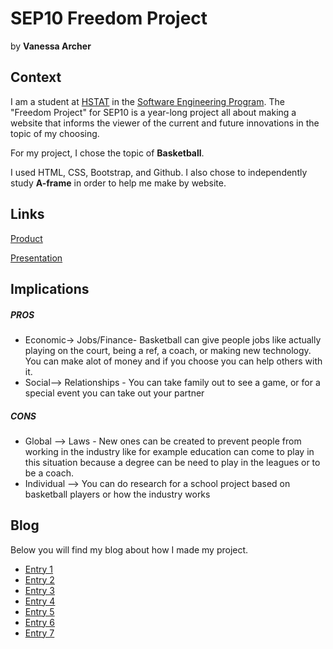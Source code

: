 # SEP10 Freedom Project
by **Vanessa Archer**

## Context
I am a student at [HSTAT](https://www.hstat.org/) in the [Software Engineering Program](https://hstatsep.github.io/). The "Freedom Project" for SEP10 is a year-long project all about making a website that informs the viewer of the current and future innovations in the topic of my choosing.

For my project, I chose the topic of **Basketball**. 

I used HTML, CSS, Bootstrap, and Github. I also chose to independently study **A-frame** in order to help me make by website.

## Links

[Product](https://vanessaa4793.github.io/sep10-freedom-project/)

[Presentation](https://docs.google.com/presentation/d/1W_a9ZqBn1zxnBUG4JAVWazbTzYaGgRwiPfQTqVlbs74/edit#slide=id.p)

## Implications
##### PROS
* Economic-> Jobs/Finance-  Basketball can give people jobs like actually playing on the court, being a ref, a coach, or making new technology. You can make alot of money and if you choose you can help others with it.
* Social--> Relationships - You can take family out to see a game, or for a special event you can take out your partner
##### CONS
* Global --> Laws - New ones can be created to prevent people from working in the industry like for example education can come to play in this situation because a degree can be need to play in the leagues or to be a coach.
* Individual --> You can do research for a school project based on basketball players or how the industry works


## Blog
Below you will find my blog about how I made my project.

* [Entry 1](blog/entry01.md)
* [Entry 2](blog/entry02.md)
* [Entry 3](blog/entry03.md)
* [Entry 4](blog/entry04.md)
* [Entry 5](blog/entry05.md)
* [Entry 6](blog/entry06.md)
* [Entry 7](blog/entry07.md)

